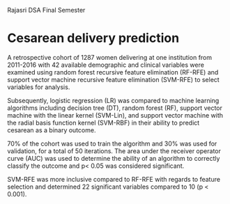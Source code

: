 Rajasri
DSA Final Semester


# Cesarean delivery prediction
A retrospective cohort of 1287 women delivering at one institution from 2011-2016 with 42 available demographic and clinical variables were examined using random forest recursive feature elimination (RF-RFE) and support vector machine recursive feature elimination (SVM-RFE) to select variables for analysis. 

Subsequently, logistic regression (LR) was compared to machine learning algorithms including decision tree (DT), random forest (RF), support vector machine with the linear kernel (SVM-Lin), and support vector machine with the radial basis function kernel (SVM-RBF) in their ability to predict cesarean as a binary outcome. 

70% of the cohort was used to train the algorithm and 30% was used for validation, for a total of 50 iterations. The area under the receiver operator curve (AUC) was used to determine the ability of an algorithm to correctly classify the outcome and p< 0.05 was considered significant.

SVM-RFE was more inclusive compared to RF-RFE with regards to feature selection and determined 22 significant variables compared to 10 (p < 0.001). 



